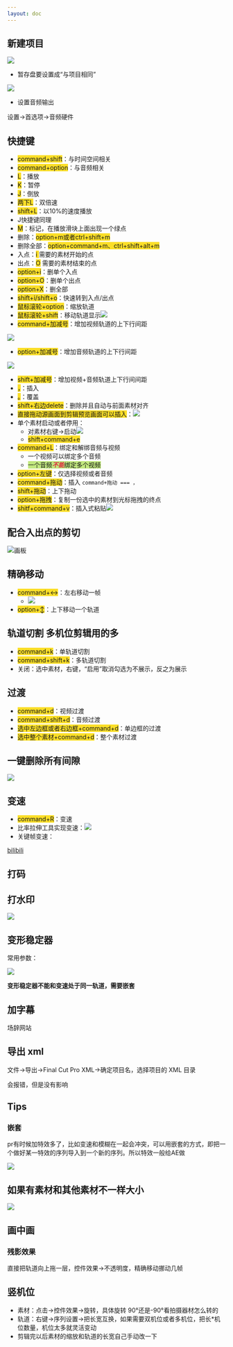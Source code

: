 ```yaml
---
layout: doc
---
```

## 新建项目
![](/pr基础/新建项目.png)

+ 暂存盘要设置成“与项目相同”

![](/pr基础/暂存盘.png)

+ 设置音频输出

设置->首选项->音频硬件

## 快捷键
+ <font style="background-color:#FBDE28;">command+shift</font>：与时间空间相关
+ <font style="background-color:#FBDE28;">command+option</font>：与音频相关
+ <font style="background-color:#FBDE28;">L</font>：播放
+ <font style="background-color:#FBDE28;">K</font>：暂停
+ <font style="background-color:#FBDE28;">J</font>：倒放
+ <font style="background-color:#FBDE28;">两下L</font>：双倍速
+ <font style="background-color:#FBDE28;">shift+L</font>：以10%的速度播放
+ J快捷键同理
+ <font style="background-color:#FBDE28;">M</font>：标记，在播放滑块上面出现一个绿点
+ 删除：<font style="background-color:#FBDE28;">option+m或者ctrl+shift+m</font>
+ 删除全部：<font style="background-color:#FBDE28;">option+command+m、ctrl+shift+alt+m</font>
+ 入点：<font style="background-color:#FBDE28;">i  </font>需要的素材开始的点
+ 出点：<font style="background-color:#FBDE28;">O</font>   需要的素材结束的点
+ <font style="background-color:#FBDE28;">option+i</font>：删单个入点
+ <font style="background-color:#FBDE28;">option+O</font>：删单个出点
+ <font style="background-color:#FBDE28;">option+X</font>：删全部
+ <font style="background-color:#FBDE28;">shift+i/shift+o</font>：快速转到入点/出点
+ <font style="background-color:#FBDE28;">鼠标滚轮+option</font>：缩放轨道
+ <font style="background-color:#FBDE28;">鼠标滚轮+shift</font>：移动轨道显示![](/pr基础/移动轨道显示.png)
+ <font style="background-color:#FBDE28;">command+加减号</font>：增加视频轨道的上下行间距 

![](/pr基础/增加视频上下间距.gif)

+ <font style="background-color:#FBDE28;">option+加减号</font>：增加音频轨道的上下行间距

![](/pr基础/增加音频上下间距.gif)

+ <font style="background-color:#FBDE28;">shift+加减号</font>：增加视频+音频轨道上下行间间距
+ <font style="background-color:#FBDE28;">，</font>：插入
+ <font style="background-color:#FBDE28;">。</font>：覆盖
+ <font style="background-color:#FBDE28;">shift+右边delete</font>：删除并且自动与前面素材对齐
+ <font style="background-color:#FBDE28;">直接拖动源画面到剪辑预览画面可以插入</font>：![](/pr基础/插入.gif)
+ 单个素材启动或者停用：
    - 对素材右键->启动![](/pr基础/启用.png)
    - <font style="background-color:#FBDE28;">shift+command+e</font>
+ <font style="background-color:#FBDE28;">command+L</font>：绑定和解绑音频与视频
    - 一个视频可以绑定多个音频
    - <font style="background-color:#C1E77E;">一个音频</font>_**<font style="color:#DF2A3F;background-color:#C1E77E;">不能</font>**_<font style="background-color:#C1E77E;">绑定多个视频</font>
+ <font style="background-color:#FBDE28;">option+左键</font>：仅选择视频或者音频
+ <font style="background-color:#FBDE28;">command+拖动</font>：插入 `command+拖动 === ，` 
+ <font style="background-color:#FBDE28;">shift+拖动</font>：上下拖动
+ <font style="background-color:#FBDE28;">option+拖拽</font>：复制一份选中的素材到光标拖拽的终点
+ <font style="background-color:#FBDE28;">shitf+command+v</font>：插入式粘贴![](/pr基础/插入式粘贴.gif)

## 配合入出点的剪切
![画板](/pr基础/画板.jpeg)

## 精确移动
+ <font style="background-color:#FBDE28;">command+</font><font style="background-color:#FBDE28;">↔</font>：左右移动一帧
    - ![](/pr基础/精确移动.gif)
+ <font style="background-color:#FBDE28;">option+</font><font style="background-color:#FBDE28;">↕</font>：上下移动一个轨道

## 轨道切割  多机位剪辑用的多
+ <font style="background-color:#FBDE28;">command+k</font>：单轨道切割
+ <font style="background-color:#FBDE28;">command+shift+k</font>：多轨道切割
+ 关闭：选中素材，右键，“启用”取消勾选为不展示，反之为展示

## 过渡
+ <font style="background-color:#FBDE28;">command+d</font>：视频过渡
+ <font style="background-color:#FBDE28;">command+shift+d</font>：音频过渡
+ <font style="background-color:#FBDE28;">选中左边框或者右边框+command+d</font>：单边框的过渡
+ <font style="background-color:#FBDE28;">选中整个素材+command+d</font>：整个素材过渡

##  一键删除所有间隙
![](/pr基础/删除所有间隙.png)

## 变速
+ <font style="background-color:#FBDE28;">command+R</font>：变速
+ 比率拉伸工具实现变速：![](/pr基础/比率拉伸变速.png)
+ 关键帧变速：

[bilibili](https://player.bilibili.com/player.html?bvid=BV15T421Y7mf&autoplay=0)

## 打码
## 打水印
![](/pr基础/打水印.png)

## 变形稳定器
常用参数：

![](/pr基础/稳定变形器.png)

**变形稳定器不能和变速处于同一轨道，需要嵌套**

## 加字幕
场辞网站

## 导出 xml
文件->导出->Final Cut Pro XML->确定项目名，选择项目的 XML 目录

会报错，但是没有影响

## Tips
### 嵌套
pr有时候加特效多了，比如变速和模糊在一起会冲突，可以用嵌套的方式，即把一个做好某一特效的序列导入到一个新的序列。所以特效一般给AE做

![](/pr基础/嵌套.png)

## 如果有素材和其他素材不一样大小
![](/pr基础/设置帧大小.png)

## 画中画
### 残影效果
直接把轨道向上拖一层，控件效果->不透明度，精确移动挪动几帧

## 竖机位
+ 素材：点击->控件效果->旋转，具体旋转 90°还是-90°看拍摄器材怎么转的
+ 轨道：右键->序列设置->把长宽互换，如果需要双机位或者多机位，把长*机位数量，机位太多就灵活变动
+ 剪辑完以后素材的缩放和轨道的长宽自己手动改一下



